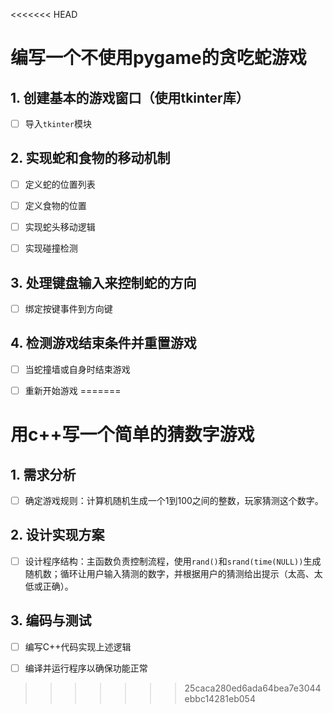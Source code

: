 <<<<<<< HEAD
# 编写一个不使用pygame的贪吃蛇游戏

## 1. 创建基本的游戏窗口（使用tkinter库）

- [ ] 导入`tkinter`模块

## 2. 实现蛇和食物的移动机制

- [ ] 定义蛇的位置列表

- [ ] 定义食物的位置

- [ ] 实现蛇头移动逻辑

- [ ] 实现碰撞检测

## 3. 处理键盘输入来控制蛇的方向

- [ ] 绑定按键事件到方向键

## 4. 检测游戏结束条件并重置游戏

- [ ] 当蛇撞墙或自身时结束游戏

- [ ] 重新开始游戏
=======
# 用c++写一个简单的猜数字游戏

## 1. 需求分析

- [ ] 确定游戏规则：计算机随机生成一个1到100之间的整数，玩家猜测这个数字。

## 2. 设计实现方案

- [ ] 设计程序结构：主函数负责控制流程，使用`rand()`和`srand(time(NULL))`生成随机数；循环让用户输入猜测的数字，并根据用户的猜测给出提示（太高、太低或正确）。

## 3. 编码与测试

- [ ] 编写C++代码实现上述逻辑

- [ ] 编译并运行程序以确保功能正常
>>>>>>> 25caca280ed6ada64bea7e3044ebbc14281eb054

